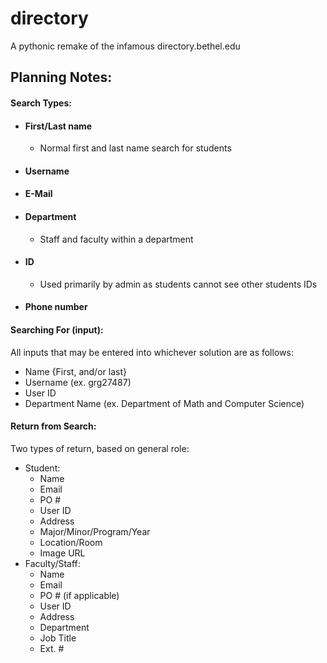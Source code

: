 # directory
A pythonic remake of the infamous directory.bethel.edu

## Planning Notes:

#### Search Types:
 - #### First/Last name
    - Normal first and last name search for students
 - #### Username
 - #### E-Mail
 - #### Department
    - Staff and faculty within a department
 - #### ID
    - Used primarily by admin as students cannot see other students IDs
 - #### Phone number

#### Searching For (input):
All inputs that may be entered into whichever solution are as follows:
- Name {First, and/or last}
- Username (ex. grg27487)
- User ID
- Department Name (ex. Department of Math and Computer Science)

#### Return from Search:
Two types of return, based on general role:
- Student:
    - Name
    - Email
    - PO #
    - User ID
    - Address
    - Major/Minor/Program/Year
    - Location/Room
    - Image URL
- Faculty/Staff:
    - Name
    - Email
    - PO # (if applicable)
    - User ID
    - Address
    - Department
    - Job Title
    - Ext. #
